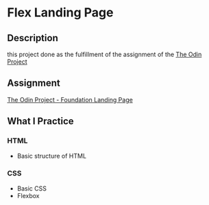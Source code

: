 # Flex Landing Page

## Description

this project done as the fulfillment of the assignment of the [The Odin Project](https://www.theodinproject.com/)

## Assignment

[The Odin Project - Foundation Landing Page](https://www.theodinproject.com/lessons/foundations-landing-page)

## What I Practice

### HTML

- Basic structure of HTML

### CSS

- Basic CSS
- Flexbox
